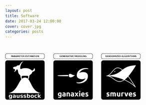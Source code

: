 ```yaml
---
layout: post
title: Software
date: 2017-03-24 12:00:00
cover: cover.jpg
categories: posts
---
```


<style type="text/css">
#img-link, #img-link img{
   text-decoration: none !important;
   border:0px !important;
   outline:none !important;
   border-width: 0px !important;
   outline-width:0px !important;
   border-bottom: none !important;
}
</style>

<br>

<a id="img-link" href="gaussbock"><img src="/images/gaussbock_logo_label.png" width="25%"></a> &nbsp; &nbsp; &nbsp; <a id="img-link" href="ganaxies"><img src="/images/ganaxies_logo_label.png" width="25%"></a> &nbsp; &nbsp; &nbsp; <a id="img-link" href="smurves"><img src="/images/smurves_logo_label.png" width="25%"></a>

<br>

